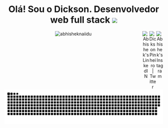 <h1 align="center"> Olá! Sou o Dickson. Desenvolvedor web full stack <img src="https://media.giphy.com/media/hvRJCLFzcasrR4ia7z/giphy.gif" width="35"></h1>
<div align="center">
  
<a target="_blank" href="https://www.instagram.com/dicksonpinheiro/">
  <img align="right" alt="Abhishek's Instagram" width="22px" src="https://raw.githubusercontent.com/hussainweb/hussainweb/main/icons/instagram.png" />
</a>

<a href="https://twitter.com/dicksonpinheir1">
  <img align="right" alt="Dickson Pinheiro | Twitter" width="22px" src="https://raw.githubusercontent.com/peterthehan/peterthehan/master/assets/twitter.svg" />
</a>
<a href="https://www.linkedin.com/in/dickson-medeiros/">
  <img align="right" alt="Abhishek's LinkedIN" width="22px" src="https://raw.githubusercontent.com/peterthehan/peterthehan/master/assets/linkedin.svg" />
</a>
  
</div>
<div align="center">
<p align="center"> <img src="https://github-readme-stats.vercel.app/api?username=Dickson-Pinheiro&show_icons=true&theme=gotham" alt="abhisheknaiidu" />
</div>

<div align="center">
  
  ![github contribution grid snake animation](https://raw.githubusercontent.com/Dickson-Pinheiro/Dickson-Pinheiro/output/github-contribution-grid-snake-dark.svg#gh-dark-mode-only)
  
</div>
